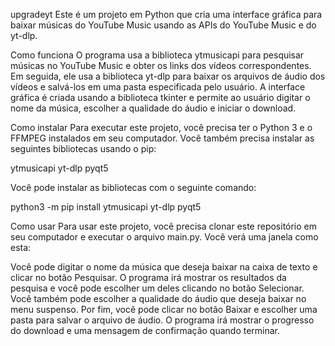 upgradeyt
Este é um projeto em Python que cria uma interface gráfica para baixar músicas do YouTube Music usando as APIs do YouTube Music e do yt-dlp.

Como funciona
O programa usa a biblioteca ytmusicapi para pesquisar músicas no YouTube Music e obter os links dos vídeos correspondentes. Em seguida, ele usa a biblioteca yt-dlp para baixar os arquivos de áudio dos vídeos e salvá-los em uma pasta especificada pelo usuário. A interface gráfica é criada usando a biblioteca tkinter e permite ao usuário digitar o nome da música, escolher a qualidade do áudio e iniciar o download.

Como instalar
Para executar este projeto, você precisa ter o Python 3 e o FFMPEG instalados em seu computador. Você também precisa instalar as seguintes bibliotecas usando o pip:

ytmusicapi
yt-dlp
pyqt5

Você pode instalar as bibliotecas com o seguinte comando:

python3 -m pip install ytmusicapi yt-dlp pyqt5

Como usar
Para usar este projeto, você precisa clonar este repositório em seu computador e executar o arquivo main.py. Você verá uma janela como esta:

Você pode digitar o nome da música que deseja baixar na caixa de texto e clicar no botão Pesquisar. O programa irá mostrar os resultados da pesquisa e você pode escolher um deles clicando no botão Selecionar. Você também pode escolher a qualidade do áudio que deseja baixar no menu suspenso. Por fim, você pode clicar no botão Baixar e escolher uma pasta para salvar o arquivo de áudio. O programa irá mostrar o progresso do download e uma mensagem de confirmação quando terminar.
